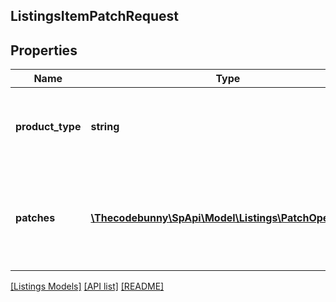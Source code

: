 ## ListingsItemPatchRequest

## Properties

Name | Type | Description | Notes
------------ | ------------- | ------------- | -------------
**product_type** | **string** | The Amazon product type of the listings item. |
**patches** | [**\Thecodebunny\SpApi\Model\Listings\PatchOperation[]**](PatchOperation.md) | One or more JSON Patch operations to perform on the listings item. |

[[Listings Models]](../) [[API list]](../../Api) [[README]](../../../README.md)
